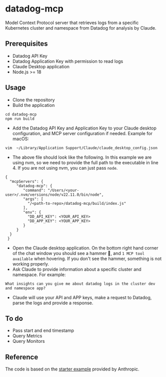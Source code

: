 # datadog-mcp
Model Context Protocol server that retrieves logs from a specific Kubernetes cluster and namespace from Datadog for analysis by Claude.

## Prerequisites
- Datadog API Key
- Datadog Application Key with permission to read logs
- Claude Desktop application
- Node.js >= 18

## Usage
- Clone the repository
- Build the application
```
cd datadog-mcp
npm run build
```
- Add the Datadog API Key and Application Key to your Claude desktop configuration, and MCP server configuration if needed. Example for macOS:
```
vim  ~/Library/Application Support/Claude/claude_desktop_config.json
```

- The above file should look like the following. In this example we are using nvm, so we need to provide the full path to the executable in line 4. If you are not using nvm, you can just pass `node`. 
```
{
  "mcpServers": {
     "datadog-mcp": {
        "command": "/Users/<your-user>/.nvm/versions/node/v22.11.0/bin/node",
        "args": [
          "/<path-to-repo>/datadog-mcp/build/index.js"
        ],
        "env": {
          "DD_API_KEY": <YOUR_API_KEY> 
          "DD_APP_KEY": <YOUR_APP_KEY>
        }
     }
  }
 }
```
- Open the Claude desktop application. On the bottom right hand corner of the chat window you should see a hammer 🔨, and `1 MCP tool available` when hovering. If you don't see the hammer, something is not working properly. 
- Ask Claude to provide information about a specific cluster and namespace. For example:
```
What insights can you give me about datadog logs in the cluster dev and namespace app?
```
- Claude will use your API and APP keys, make a request to Datadog, parse the logs and provide a response.


## To do
- Pass start and end timestamp
- Query Metrics
- Query Monitors

## Reference
The code is based on the [starter example](https://modelcontextprotocol.io/docs/first-server/typescript#compare-weather) provided by Anthropic. 
